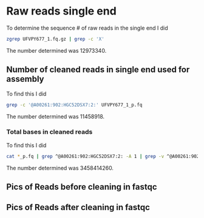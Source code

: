 # Raw reads single end
To determine the sequence # of raw reads in the single end I did 

```bash
zgrep UFVPY677_1.fq.gz | grep -c 'X' 
```
The number determined was 12973340.

## Number of cleaned reads in single end used for assembly
To find this I did  

```bash
grep -c '@A00261:902:HGC52DSX7:2:' UFVPY677_1_p.fq
```

The number determined was 11458918.


### Total bases in cleaned reads

To find this I did 
```bash 
cat *_p.fq | grep ^@A00261:902:HGC52DSX7:2: -A 1 | grep -v ^@A00261:902:HGC52DSX7:2: | grep -v '-' | grep [ATCG] | grep -o '' | grep -c ''
```

The number determined was 3458414260. 


## Pics of Reads before cleaning in fastqc



## Pics of Reads after cleaning in fastqc
